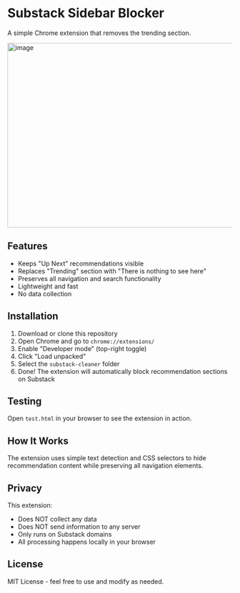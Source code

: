 # Substack Sidebar Blocker

A simple Chrome extension that removes the trending section.

<img width="641" height="414" alt="image" src="https://github.com/user-attachments/assets/72f20f81-13c5-4609-afe3-98a27b16b4c0" />

## Features

- Keeps "Up Next" recommendations visible
- Replaces "Trending" section with "There is nothing to see here"
- Preserves all navigation and search functionality
- Lightweight and fast
- No data collection

## Installation

1. Download or clone this repository
2. Open Chrome and go to `chrome://extensions/`
3. Enable "Developer mode" (top-right toggle)
4. Click "Load unpacked"
5. Select the `substack-cleaner` folder
6. Done! The extension will automatically block recommendation sections on Substack

## Testing

Open `test.html` in your browser to see the extension in action.

## How It Works

The extension uses simple text detection and CSS selectors to hide recommendation content while preserving all navigation elements.

## Privacy

This extension:
- Does NOT collect any data
- Does NOT send information to any server
- Only runs on Substack domains
- All processing happens locally in your browser

## License

MIT License - feel free to use and modify as needed.
